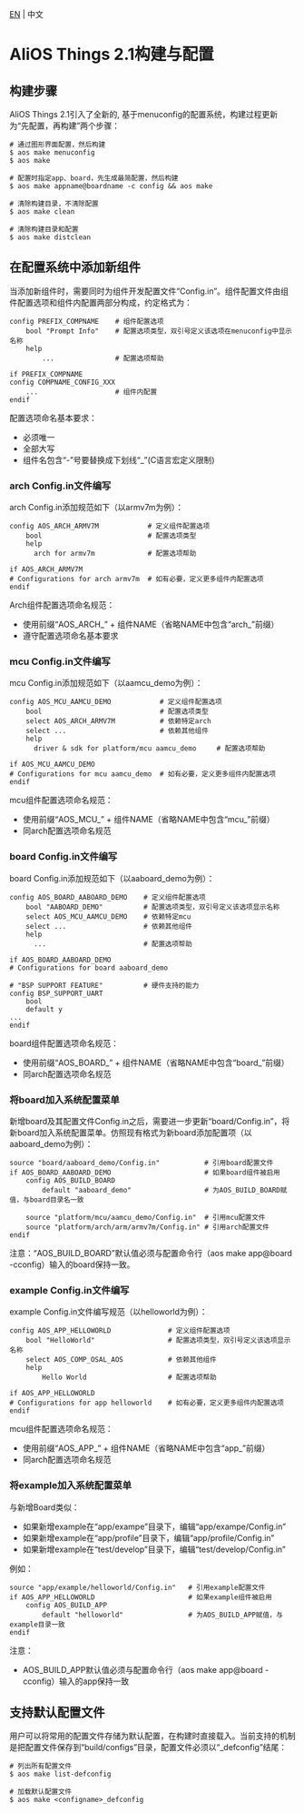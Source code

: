 [EN](AliOS-Things-Build-Configure) | 中文

# AliOS Things 2.1构建与配置

## 构建步骤

AliOS Things 2.1引入了全新的, 基于menuconfig的配置系统，构建过程更新为“先配置，再构建”两个步骤：

```
# 通过图形界面配置，然后构建
$ aos make menuconfig
$ aos make

# 配置时指定app、board，先生成最简配置，然后构建
$ aos make appname@boardname -c config && aos make

# 清除构建目录，不清除配置
$ aos make clean

# 清除构建目录和配置
$ aos make distclean
```

## 在配置系统中添加新组件

当添加新组件时，需要同时为组件开发配置文件“Config.in”。组件配置文件由组件配置选项和组件内配置两部分构成，约定格式为：
```
config PREFIX_COMPNAME    # 组件配置选项
    bool "Prompt Info"    # 配置选项类型，双引号定义该选项在menuconfig中显示名称
    help
        ...               # 配置选项帮助

if PREFIX_COMPNAME
config COMPNAME_CONFIG_XXX
    ...                   # 组件内配置
endif
```

配置选项命名基本要求：
* 必须唯一
* 全部大写
* 组件名包含“-”号要替换成下划线“_”(C语言宏定义限制)

### arch Config.in文件编写
arch Config.in添加规范如下（以armv7m为例）：
```
config AOS_ARCH_ARMV7M            # 定义组件配置选项
    bool                          # 配置选项类型
    help
      arch for armv7m             # 配置选项帮助

if AOS_ARCH_ARMV7M
# Configurations for arch armv7m  # 如有必要，定义更多组件内配置选项
endif
```

Arch组件配置选项命名规范：
* 使用前缀“AOS_ARCH_” + 组件NAME（省略NAME中包含“arch_”前缀）
* 遵守配置选项命名基本要求

### mcu Config.in文件编写
mcu Config.in添加规范如下（以aamcu_demo为例）：
```
config AOS_MCU_AAMCU_DEMO            # 定义组件配置选项
    bool                             # 配置选项类型
    select AOS_ARCH_ARMV7M           # 依赖特定arch
    select ...                       # 依赖其他组件
    help
      driver & sdk for platform/mcu aamcu_demo     # 配置选项帮助

if AOS_MCU_AAMCU_DEMO
# Configurations for mcu aamcu_demo  # 如有必要，定义更多组件内配置选项
endif
```

mcu组件配置选项命名规范：
* 使用前缀“AOS_MCU_” + 组件NAME（省略NAME中包含“mcu_”前缀）
* 同arch配置选项命名规范

### board Config.in文件编写
board Config.in添加规范如下（以aaboard_demo为例）：

```
config AOS_BOARD_AABOARD_DEMO    # 定义组件配置选项
    bool "AABOARD_DEMO"          # 配置选项类型，双引号定义该选项显示名称
    select AOS_MCU_AAMCU_DEMO    # 依赖特定mcu
    select ...                   # 依赖其他组件
    help
      ...                        # 配置选项帮助
    
if AOS_BOARD_AABOARD_DEMO
# Configurations for board aaboard_demo

# "BSP SUPPORT FEATURE"          # 硬件支持的能力
config BSP_SUPPORT_UART
    bool
    default y
...
endif
```

board组件配置选项命名规范：
* 使用前缀“AOS_BOARD_” + 组件NAME（省略NAME中包含“board_”前缀）
* 同arch配置选项命名规范

### 将board加入系统配置菜单
新增board及其配置文件Config.in之后，需要进一步更新“board/Config.in”，将新board加入系统配置菜单。仿照现有格式为新board添加配置项（以aaboard_demo为例）：

```
source "board/aaboard_demo/Config.in"           # 引用board配置文件
if AOS_BOARD_AABOARD_DEMO                       # 如果board组件被启用
    config AOS_BUILD_BOARD                      
        default "aaboard_demo"                  # 为AOS_BUILD_BOARD赋值，与board目录名一致

    source "platform/mcu/aamcu_demo/Config.in"  # 引用mcu配置文件
    source "platform/arch/arm/armv7m/Config.in" # 引用arch配置文件
endif
```

注意：“AOS_BUILD_BOARD”默认值必须与配置命令行（aos make app@board -cconfig）输入的board保持一致。

### example Config.in文件编写
example Config.in文件编写规范（以helloworld为例）：

```
config AOS_APP_HELLOWORLD              # 定义组件配置选项
    bool "HelloWorld"                  # 配置选项类型，双引号定义该选项显示名称
    select AOS_COMP_OSAL_AOS           # 依赖其他组件
    help
        Hello World                    # 配置选项帮助

if AOS_APP_HELLOWORLD
# Configurations for app helloworld    # 如有必要，定义更多组件内配置选项
endif
```

mcu组件配置选项命名规范：
* 使用前缀“AOS_APP_” + 组件NAME（省略NAME中包含“app_”前缀）
* 同arch配置选项命名规范

### 将example加入系统配置菜单
与新增Board类似：

* 如果新增example在“app/exampe”目录下，编辑“app/exampe/Config.in”
* 如果新增example在“app/profile”目录下，编辑“app/profile/Config.in”
* 如果新增example在“test/develop”目录下，编辑“test/develop/Config.in”

例如：

```
source "app/example/helloworld/Config.in"   # 引用example配置文件
if AOS_APP_HELLOWORLD                       # 如果example组件被启用
    config AOS_BUILD_APP
        default "helloworld"                # 为AOS_BUILD_APP赋值，与example目录一致
endif
```

注意：
* AOS_BUILD_APP默认值必须与配置命令行（aos make app@board -cconfig）输入的app保持一致

## 支持默认配置文件
用户可以将常用的配置文件存储为默认配置，在构建时直接载入。当前支持的机制是把配置文件保存到“build/configs”目录，配置文件必须以“_defconfig”结尾：

```
# 列出所有配置文件
$ aos make list-defconfig

# 加载默认配置文件
$ aos make <configname>_defconfig
```

